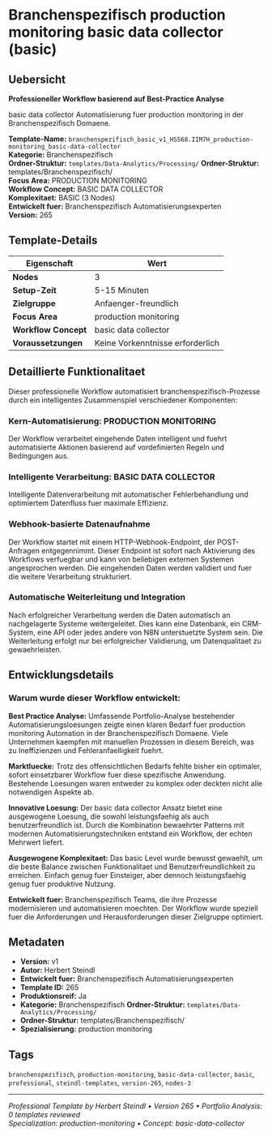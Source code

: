 # Branchenspezifisch production monitoring basic data collector (basic)

## Uebersicht

**Professioneller Workflow basierend auf Best-Practice Analyse**

basic data collector Automatisierung fuer production monitoring in der Branchenspezifisch Domaene.

**Template-Name:** `branchenspezifisch_basic_v1_HS568.IIM7H_production-monitoring_basic-data-collector`  
**Kategorie:** Branchenspezifisch  
**Ordner-Struktur:** `templates/Data-Analytics/Processing/`
**Ordner-Struktur:** templates/Branchenspezifisch/  
**Focus Area:** PRODUCTION MONITORING  
**Workflow Concept:** BASIC DATA COLLECTOR  
**Komplexitaet:** BASIC (3 Nodes)  
**Entwickelt fuer:** Branchenspezifisch Automatisierungsexperten  
**Version:** 265

## Template-Details

| **Eigenschaft** | **Wert** |
|------------------|----------|
| **Nodes** | 3 |
| **Setup-Zeit** | 5-15 Minuten |
| **Zielgruppe** | Anfaenger-freundlich |
| **Focus Area** | production monitoring |
| **Workflow Concept** | basic data collector |
| **Voraussetzungen** | Keine Vorkenntnisse erforderlich |

## Detaillierte Funktionalitaet

Dieser professionelle Workflow automatisiert branchenspezifisch-Prozesse durch ein intelligentes Zusammenspiel verschiedener Komponenten:

### Kern-Automatisierung: PRODUCTION MONITORING
Der Workflow verarbeitet eingehende Daten intelligent und fuehrt automatisierte Aktionen basierend auf vordefinierten Regeln und Bedingungen aus.

### Intelligente Verarbeitung: BASIC DATA COLLECTOR
Intelligente Datenverarbeitung mit automatischer Fehlerbehandlung und optimiertem Datenfluss fuer maximale Effizienz.

### Webhook-basierte Datenaufnahme
Der Workflow startet mit einem HTTP-Webhook-Endpoint, der POST-Anfragen entgegennimmt. Dieser Endpoint ist sofort nach Aktivierung des Workflows verfuegbar und kann von beliebigen externen Systemen angesprochen werden. Die eingehenden Daten werden validiert und fuer die weitere Verarbeitung strukturiert.

### Automatische Weiterleitung und Integration
Nach erfolgreicher Verarbeitung werden die Daten automatisch an nachgelagerte Systeme weitergeleitet. Dies kann eine Datenbank, ein CRM-System, eine API oder jedes andere von N8N unterstuetzte System sein. Die Weiterleitung erfolgt nur bei erfolgreicher Validierung, um Datenqualitaet zu gewaehrleisten.





## Entwicklungsdetails

### Warum wurde dieser Workflow entwickelt:

**Best Practice Analyse:** Umfassende Portfolio-Analyse bestehender Automatisierungsloesungen zeigte einen klaren Bedarf fuer production monitoring Automation in der Branchenspezifisch Domaene. Viele Unternehmen kaempfen mit manuellen Prozessen in diesem Bereich, was zu Ineffizienzen und Fehleranfaelligkeit fuehrt.

**Marktluecke:** Trotz des offensichtlichen Bedarfs fehlte bisher ein optimaler, sofort einsetzbarer Workflow fuer diese spezifische Anwendung. Bestehende Loesungen waren entweder zu komplex oder deckten nicht alle notwendigen Aspekte ab.

**Innovative Loesung:** Der basic data collector Ansatz bietet eine ausgewogene Loesung, die sowohl leistungsfaehig als auch benutzerfreundlich ist. Durch die Kombination bewaehrter Patterns mit modernen Automatisierungstechniken entstand ein Workflow, der echten Mehrwert liefert.

**Ausgewogene Komplexitaet:** Das basic Level wurde bewusst gewaehlt, um die beste Balance zwischen Funktionalitaet und Benutzerfreundlichkeit zu erreichen. Einfach genug fuer Einsteiger, aber dennoch leistungsfaehig genug fuer produktive Nutzung.

**Entwickelt fuer:** Branchenspezifisch Teams, die ihre Prozesse modernisieren und automatisieren moechten. Der Workflow wurde speziell fuer die Anforderungen und Herausforderungen dieser Zielgruppe optimiert.

## Metadaten

- **Version:** v1
- **Autor:** Herbert Steindl
- **Entwickelt fuer:** Branchenspezifisch Automatisierungsexperten
- **Template ID:** 265
- **Produktionsreif:** Ja
- **Kategorie:** Branchenspezifisch
**Ordner-Struktur:** `templates/Data-Analytics/Processing/`
- **Ordner-Struktur:** templates/Branchenspezifisch/
- **Spezialisierung:** production monitoring

## Tags

`branchenspezifisch`, `production-monitoring`, `basic-data-collector`, `basic`, `professional`, `steindl-templates`, `version-265`, `nodes-3`

---

*Professional Template by Herbert Steindl • Version 265 • Portfolio Analysis: 0 templates reviewed*  
*Specialization: production-monitoring • Concept: basic-data-collector*